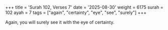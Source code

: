 +++
title = 'Surah 102, Verses 7'
date = '2025-08-30'
weight = 6175
surah = 102
ayah = 7
tags = ["again", "certainty", "eye", "see", "surely"]
+++

Again, you will surely see it with the eye of certainty.
